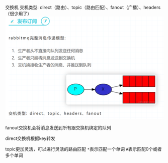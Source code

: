 交换机
交机类型: direct（路由）、topic（路由匹配）、fanout（广播）、headers（很少用了）
![img.png](img.png)

fanout交换机会将消息发送到所有跟交换机绑定的队列

direct交换机根据key转发

topic更加灵活，可以进行灵活的路由匹配
`*`表示匹配一个单词
`#`表示匹配0个或者多个单词